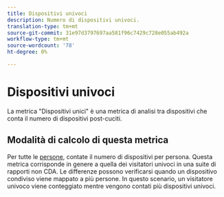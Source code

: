 ```yaml
---
title: Dispositivi univoci
description: Numero di dispositivi univoci.
translation-type: tm+mt
source-git-commit: 31e97d3797697aa581f96c7429c728e055ab492a
workflow-type: tm+mt
source-wordcount: '78'
ht-degree: 0%

---
```



# Dispositivi univoci

La metrica &quot;Dispositivi unici&quot; è una metrica di analisi [](../cda/overview.md) tra dispositivi che conta il numero di dispositivi post-cuciti.

## Modalità di calcolo di questa metrica

Per tutte le [persone](people.md), contate il numero di dispositivi per persona. Questa metrica corrisponde in genere a quella dei visitatori [](unique-visitors.md) univoci in una suite di rapporti non CDA. Le differenze possono verificarsi quando un dispositivo condiviso viene mappato a più persone. In questo scenario, un visitatore univoco viene conteggiato mentre vengono contati più dispositivi univoci.
